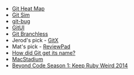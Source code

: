 - [Git Heat Map](https://github.com/jmforsythe/Git-Heat-Map)
- [Git Sim](https://initialcommit.com/tools/git-sim)
- [git-bug](https://github.com/MichaelMure/git-bug)
- [GitUI](https://github.com/extrawurst/gitui)
- [Git Branchless](https://github.com/arxanas/git-branchless)
- Jerod's pick - [GitX](https://github.com/gitx/gitx)
- Mat's pick - [ReviewPad](https://reviewpad.com)
- [How did Git get its name?](https://initialcommit.com/blog/How-Did-Git-Get-Its-Name)
- [MacStadium](https://www.macstadium.com)
- [Beyond Code Season 1: Keep Ruby Weird 2014](https://www.youtube.com/playlist?list=PLCzseuA9sYrdkGPzgrLBMUdSxIjigjWoW)